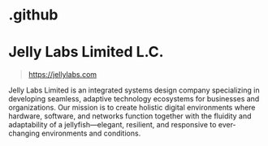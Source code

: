 # .github
Jelly Labs Limited L.C.
=============
> https://jellylabs.com

Jelly Labs Limited is an integrated systems design company specializing in developing seamless, adaptive technology ecosystems for businesses and organizations. Our mission is to create holistic digital environments where hardware, software, and networks function together with the fluidity and adaptability of a jellyfish—elegant, resilient, and responsive
to ever-changing environments and conditions.
